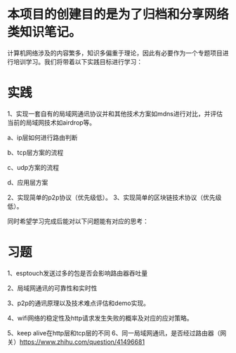 # 本项目的创建目的是为了归档和分享网络类知识笔记。

计算机网络涉及的内容繁多，知识多偏重于理论，因此有必要作为一个专题项目进行培训学习。我们将带着以下实践目标进行学习：

# 实践
1、实现一套自有的局域网通讯协议并和其他技术方案如mdns进行对比，并评估当前的局域网技术如airdrop等。

 a、ip层如何进行路由判断
 
 b、tcp层方案的流程
 
 c、udp方案的流程
 
 d、应用层方案


2、实现简单的p2p协议（优先级低）。
3、实现简单的区块链技术协议（优先级低）。


同时希望学习完成后能对以下问题能有对应的思考：

# 习题
1、esptouch发送过多的包是否会影响路由器吞吐量 

2、局域网通讯的可靠性和实时性

3、p2p的通讯原理以及技术难点评估和demo实现。

4、wifi网络的稳定性及http请求发生失败的概率及对应的应对策略。

5、keep alive在http层和tcp层的不同
6、同一局域网通讯，是否经过路由器（网关）https://www.zhihu.com/question/41496681






